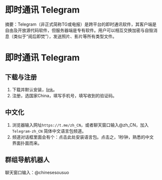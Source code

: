 # 即时通讯 Telegram

摘要：Telegram（非正式简称TG或电报）是跨平台的即时通讯软件，其客户端是自由及开放源代码软件，但服务器端是专有软件。用户可以相互交换加密与自毁消息（类似于“阅后即焚”），发送照片、影片等所有类型文件。
<!--more-->

# 即时通讯 Telegram
## 下载与注册
1. 下载并默认安装，[link](https://telegram.org/)。
2. 注册，选国家China，填写手机号，填写收到的验证码。

## 中文化
1. 浏览器输入网址`https://t.me/zh_CN`，或者聊天窗口输入@zh_CN，加入`Telegram-zh_CN` 简体中文语言包频道。
2. 频道对话框里面会有个：点击此处安装语言包。点击之，1秒钟，熟悉的中文界面扑面而来。

## 群组导航机器人
聊天窗口输入：@chinesesousuo


